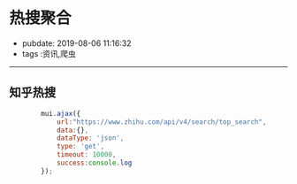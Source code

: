 # 热搜聚合

- pubdate: 2019-08-06 11:16:32
- tags :资讯,爬虫

------

<script src="/static/mui.min.js"></script>

## 知乎热搜

`````javascript
        mui.ajax({
            url:"https://www.zhihu.com/api/v4/search/top_search",
            data:{},
            dataType: 'json',
            type: 'get',
            timeout: 10000,
            success:console.log
        });
`````